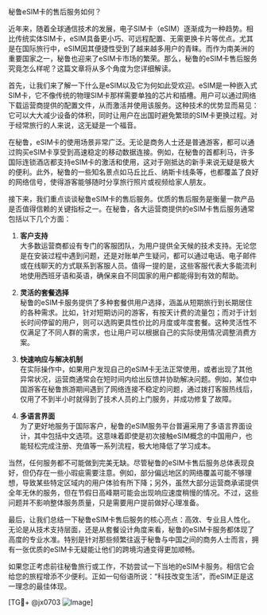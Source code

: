 秘鲁eSIM卡的售后服务如何？

近年来，随着全球通信技术的发展，电子SIM卡（eSIM）逐渐成为一种趋势。相比传统实体SIM卡，eSIM具备更小巧、可远程配置、无需更换卡片等优点。尤其是在国际旅行中，eSIM因其便捷性受到了越来越多用户的青睐。而作为南美洲的重要国家之一，秘鲁也迎来了eSIM卡市场的繁荣。那么，秘鲁的eSIM卡售后服务究竟怎么样呢？这篇文章将从多个角度为您详细解读。

首先，让我们来了解一下什么是eSIM以及它为何如此受欢迎。eSIM是一种嵌入式SIM卡，它不像传统的物理SIM卡那样需要单独的芯片和插槽。用户可以通过网络下载运营商提供的配置文件，从而激活并使用该服务。这种技术的优势显而易见：它可以大大减少设备的体积，同时让用户在出国时避免繁琐的SIM卡更换过程。对于经常旅行的人来说，这无疑是一个福音。

在秘鲁，eSIM卡的使用场景非常广泛。无论是商务人士还是普通游客，都可以通过购买eSIM卡享受到高速稳定的移动数据连接。例如，在秘鲁的首都利马，许多国际连锁酒店都支持eSIM卡的激活和使用，这对于刚抵达的新手来说无疑是极大的便利。此外，秘鲁的一些知名景点如马丘比丘、纳斯卡线条等，也都覆盖了良好的网络信号，使得游客能够随时分享旅行照片或视频给家人朋友。

接下来，我们重点谈谈秘鲁eSIM卡的售后服务。优质的售后服务是衡量一款产品是否值得信赖的关键指标之一。在秘鲁，各大运营商提供的eSIM卡售后服务通常包括以下几个方面：

1. **客户支持**  
   大多数运营商都设有专门的客服团队，为用户提供全天候的技术支持。无论您是在安装过程中遇到问题，还是对账单产生疑问，都可以通过电话、电子邮件或在线聊天的方式联系到客服人员。值得一提的是，这些客服代表大多能流利地使用西班牙语和英语，确保来自不同国家的用户都能得到有效的帮助。

2. **灵活的套餐选择**  
   秘鲁的eSIM卡服务提供了多种套餐供用户选择，涵盖从短期旅行到长期居住的各种需求。比如，针对短期访问的游客，有按天计费的流量包；而对于计划长时间停留的用户，则可以选购更具性价比的月度或年度套餐。这种灵活性不仅满足了不同人群的需求，也让用户可以根据自己的实际使用情况调整消费方案。

3. **快速响应与解决机制**  
   在实际操作中，如果用户发现自己的eSIM卡无法正常使用，或者出现了其他异常状况，运营商通常会在短时间内给出反馈并协助解决问题。例如，某位中国游客在秘鲁旅游期间遇到了网络连接不稳定的问题，通过拨打客服热线后，仅用了不到半小时就得到了技术人员的上门服务，并成功修复了故障。

4. **多语言界面**  
   为了更好地服务于国际客户，秘鲁的eSIM服务平台普遍采用了多语言界面设计，其中包括中文选项。这意味着即使是初次接触eSIM概念的中国用户，也能轻松完成注册、充值等一系列流程，极大地降低了学习成本。

当然，任何服务都不可能做到完美无缺。尽管秘鲁的eSIM卡售后服务总体表现良好，但仍存在一些小瑕疵需要注意。例如，部分偏远地区的网络覆盖可能不够理想，导致某些特定区域内的用户体验有所下降；另外，虽然大部分运营商承诺提供全年无休的服务，但在节假日高峰期可能会出现响应速度稍慢的情况。不过，这些问题并不影响整体服务质量，只是需要用户提前做好心理准备。

最后，让我们总结一下秘鲁eSIM卡售后服务的核心亮点：高效、专业且人性化。无论是从技术支持层面，还是从套餐设计角度来看，秘鲁的eSIM卡服务都体现了高度的专业水准。特别是针对那些频繁往返于秘鲁与中国之间的商务人士而言，拥有一张优质的eSIM卡无疑能让他们的跨境沟通变得更加顺畅。

如果您正考虑前往秘鲁旅行或工作，不妨尝试一下当地的eSIM卡服务。相信它会给您的旅程增添不少便利。正如一句俗语所说：“科技改变生活”，而eSIM正是这一理念的最佳体现。

[TG💪+ @jx0703 ![Image](https://github.com/user-attachments/assets/dbca1d08-cadb-493c-b0ec-ad6f7a83f270)]